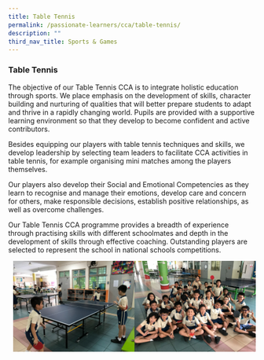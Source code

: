 ```yaml
---
title: Table Tennis
permalink: /passionate-learners/cca/table-tennis/
description: ""
third_nav_title: Sports & Games
---
```

### **Table Tennis**
The objective of our Table Tennis CCA is to integrate holistic education through sports. We place emphasis on the development of skills, character building and nurturing of qualities that will better prepare students to adapt and thrive in a rapidly changing world. Pupils are provided with a supportive learning environment so that they develop to become confident and active contributors.

Besides equipping our players with table tennis techniques and skills, we develop leadership by selecting team leaders to facilitate CCA activities in table tennis, for example organising mini matches among the players themselves.

Our players also develop their Social and Emotional Competencies as they learn to recognise and manage their emotions, develop care and concern for others, make responsible decisions, establish positive relationships, as well as overcome challenges.

Our Table Tennis CCA programme provides a breadth of experience through practising skills with different schoolmates and depth in the development of skills through effective coaching. Outstanding players are selected to represent the school in national schools competitions.


<img src="/images/tabletennis2.jpg" style="width:49%" align=right>






<img src="/images/tabletennis6.jpg" style="width:49%" align=right>



